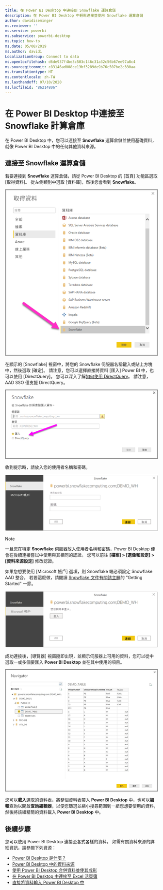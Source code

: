 ```yaml
---
title: 在 Power BI Desktop 中連接到 Snowflake 運算倉儲
description: 在 Power BI Desktop 中輕鬆連接並使用 Snowflake 運算倉儲
author: davidiseminger
ms.reviewer: ''
ms.service: powerbi
ms.subservice: powerbi-desktop
ms.topic: how-to
ms.date: 05/08/2019
ms.author: davidi
LocalizationGroup: Connect to data
ms.openlocfilehash: d6de937f4be3c503c146c31a32c56b67ee97a8c4
ms.sourcegitcommit: c83146ad008ce13bf3289de9b76c507be2c330aa
ms.translationtype: HT
ms.contentlocale: zh-TW
ms.lasthandoff: 07/10/2020
ms.locfileid: "86214806"
---
```

# <a name="connect-to-a-snowflake-computing-warehouse-in-power-bi-desktop"></a>在 Power BI Desktop 中連接至 Snowflake 計算倉庫
在 Power BI Desktop 中，您可以連接至 **Snowflake** 運算倉儲並使用基礎資料，就像 Power BI Desktop 中的任何其他資料來源。 

## <a name="connect-to-a-snowflake-computing-warehouse"></a>連接至 Snowflake 運算倉儲
若要連接到 **Snowflake** 運算倉儲，請從 Power BI Desktop 的 [首頁] 功能區選取 [取得資料]。 從左側類別中選取 [資料庫]，然後您會看到 **Snowflake**。

![[取得資料] 對話方塊的螢幕擷取畫面，其中顯示 [Snowflake] 資料庫選取項目。](media/desktop-connect-snowflake/connect-snowflake-2b.png)

在顯示的 [Snowflake] 視窗中，將您的 Snowflake 伺服器名稱鍵入或貼上方塊中，然後選取 [確定]。 請注意，您可以選擇直接將資料 [匯入] Power BI 中，也可以使用 [DirectQuery]。 您可以深入了解[如何使用 DirectQuery](desktop-use-directquery.md)。 請注意，AAD SSO 僅支援 DirectQuery。

![[Snowflake] 對話方塊的螢幕擷取畫面，其中顯示已選取的 [匯入] 選項按鈕。](media/desktop-connect-snowflake/connect-snowflake-3.png)

收到提示時，請放入您的使用者名稱和密碼。

![[Snowflake] 認證提示的螢幕擷取畫面，其中顯示 [使用者名稱] 和 [密碼] 欄位。](media/desktop-connect-snowflake/connect-snowflake-4.png)

> [!NOTE]
> 一旦您在特定 **Snowflake** 伺服器放入使用者名稱和密碼，Power BI Desktop 便會在後續連接嘗試中使用與其相同的認證。 您可以前往 **[檔案] > [選像和設定] > [資料來源設定]** 修改認證。
> 
> 

如果您想要使用 [Microsoft 帳戶] 選項，則 Snowflake 端必須設定 Snowflake AAD 整合。 若要這麼做，請閱讀 [Snowflake 文件有關該主題](https://docs.snowflake.net/manuals/user-guide/oauth-powerbi.html#power-bi-sso-to-snowflake)的 "Getting Started" 一節。

![Snowflake 連接器中的 Microsoft 帳戶驗證類型。](media/desktop-connect-snowflake/connect-snowflake-6.png)


成功連接後，[導覽器] 視窗隨即出現，並顯示伺服器上可用的資料，您可以從中選取一或多個要匯入 **Power BI Desktop** 並在其中使用的項目。

![ODBC 錯誤 28000 導致連線失敗。](media/desktop-connect-snowflake/connect-snowflake-5.png)

您可以**載入**選取的資料表，將整個資料表帶入 **Power BI Desktop** 中，也可以**編輯**查詢以開啟**查詢編輯器**，以便您篩選並縮小搜尋範圍到一組您想要使用的資料，然後將該組精簡的資料載入 **Power BI Desktop** 中。

## <a name="next-steps"></a>後續步驟
您可以使用 Power BI Desktop 連接至各式各樣的資料。 如需有關資料來源的詳細資訊，請參閱下列資源︰

* [Power BI Desktop 是什麼？](../fundamentals/desktop-what-is-desktop.md)
* [Power BI Desktop 中的資料來源](desktop-data-sources.md)
* [使用 Power BI Desktop 合併資料並使其成形](desktop-shape-and-combine-data.md)
* [在 Power BI Desktop 中連接至 Excel 活頁簿](desktop-connect-excel.md)   
* [直接將資料輸入 Power BI Desktop 中](desktop-enter-data-directly-into-desktop.md)   
